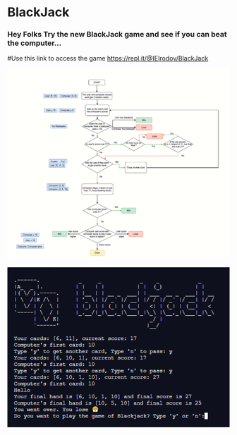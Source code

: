 # BlackJack

### Hey Folks Try the new BlackJack game and see if you can beat the computer...

#Use this link to access the game
https://repl.it/@IEIrodov/BlackJack

![](Images/flow-chart.PNG)

![](Images/output.PNG)
